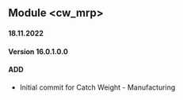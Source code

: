 ## Module <cw_mrp>

#### 18.11.2022
#### Version 16.0.1.0.0
#### ADD
- Initial commit for Catch Weight - Manufacturing
